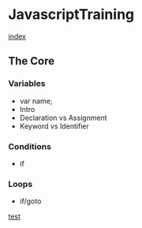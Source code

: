 # JavascriptTraining


[index](http://projectsunday.github.io/javascripttraining/)

## The Core ##

### Variables ###

* var name;
* Intro
* Declaration vs Assignment
* Keyword vs Identifier

### Conditions ###

* if

### Loops ###

* if/goto





[test](http://projectsunday.github.io/javascripttraining/test/test.html)

